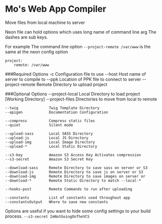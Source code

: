 # Mo's Web App Compiler
Move files from local machine to server

Neon file can hold options which uses long name of command line arg
The dashes are sub keys.

For example
The command line option ```--project-remote /var/www``` is the same at the neon config option
```
project:
	remote: /var/www
```

###Required Options
	-c						Configuration file to use
	--host				Host name of server to compile to
	--ppk				Location of PPK file to connect to server
	--project-remote	Remote Directory to upload project


###Optional Options
	--project-local		Local Directory to load project [Working Directory]
	--project-files		Directories to move from local to remote

	--twig				Twig Template Directory
	--apigen			Documentation Configuration

	--compress			Compress static files
	--quiet				Silent mode

	--upload-sass		Local SASS Directory
	--upload-js			Local JS Directory
	--upload-img		Local Image Directory
	--upload-*			Local Static Directory

	--s3-key			Amazon S3 Access Key Activates compression
	--s3-secret			Amazon S3 Secret Key

	--download-sass		Remote Directory to save sass on server or S3
	--download-js		Remote Directory to save js on server or S3
	--download-img		Remote Directory to save images on server or 
	--download-*		Remote Static Directory to match --local-*

	--hooks-post		Remote Commands to run after uploading

	--constants			List of constants used throughout app
	--constantsOutput	Where to save new constants

Options are useful if you want to hide some config settings to your build process.
	```--s3-secret ImNotGoingOnTheVCS```
